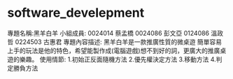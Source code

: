 # software_develepment

專題名稱:黑羊白羊
小組成員:
    0024014 蔡孟橋
    0024086 彭文亞
    0124086 溫政哲
    0224503 古惠君
專題內容描述:
    黑羊白羊是一款推廣性質的微桌遊
    簡單容易上手的玩法是他的特色，希望能製作成(電腦遊戲)想不到好的詞，更廣大的推廣桌遊的樂趣。
使用情節:
    1.初始正反面隨機方法
    2.優先權決定方法
    3.移動方法
    4.判定勝負方法

